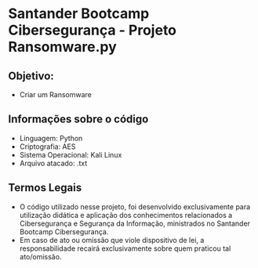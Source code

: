 
# Santander Bootcamp Cibersegurança - Projeto Ransomware.py

## Objetivo:
- Criar um Ransomware

## Informações sobre o código
- Linguagem: Python
- Criptografia: AES
- Sistema Operacional: Kali Linux
- Arquivo atacado: .txt

## Termos Legais
- O código utilizado nesse projeto, foi desenvolvido  exclusivamente para utilização didática e aplicação dos conhecimentos relacionados a Cibersegurança e Segurança da Informação, ministrados no  Santander Bootcamp Cibersegurança.
- Em caso de ato ou omissão que viole dispositivo de lei, a responsabilidade recairá exclusivamente sobre quem praticou tal ato/omissão. 
